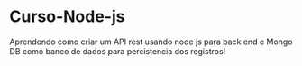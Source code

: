 # Curso-Node-js

Aprendendo como criar um API rest usando node js para back end e Mongo DB como banco de dados para percistencia dos registros!
